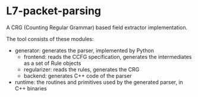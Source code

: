 # L7-packet-parsing

A CRG (Counting Regular Grammar) based field extractor implementation.

The tool consists of these modules:

- generator: generates the parser, implemented by Python
    - frontend: reads the CCFG specification, generates the intermediates as a set of Rule objects
    - regularizer: reads the rules, generates the CRG
    - backend: generates C++ code of the parser
- runtime: the routines and primitives used by the generated parser, in C++ binaries